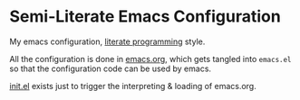 # Semi-Literate Emacs Configuration

My emacs configuration, [literate programming](https://en.wikipedia.org/wiki/Literate_programming) style.

All the configuration is done in [emacs.org](emacs.org), which gets tangled into `emacs.el` so that the configuration code can be used by emacs.

[init.el](init.el) exists just to trigger the interpreting & loading of emacs.org.
